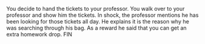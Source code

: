 You decide to hand the tickets to your professor. You walk over to your professor and show him the tickets. In shock, the professor mentions he has been looking for those tickets all day. He explains it is the reason why he was searching through his bag. As a reward he said that you can get an extra homework drop. FIN
